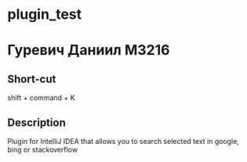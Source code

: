 # plugin_test
# Гуревич Даниил М3216

## Short-cut
shift + command + K

<!-- Plugin description -->
## Description
Plugin for IntelliJ IDEA that allows you to search selected text in google, bing or stackoverflow
<!-- Plugin description end -->
